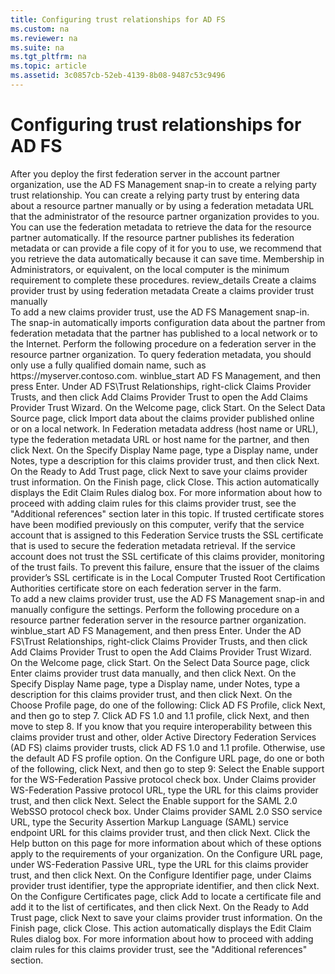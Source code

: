 ```yaml
---
title: Configuring trust relationships for AD FS
ms.custom: na
ms.reviewer: na
ms.suite: na
ms.tgt_pltfrm: na
ms.topic: article
ms.assetid: 3c0857cb-52eb-4139-8b08-9487c53c9496
---
```

# Configuring trust relationships for AD FS
<?xml version="1.0" encoding="utf-8"?>
<developerConceptualDocument xmlns="http://ddue.schemas.microsoft.com/authoring/2003/5" xmlns:xlink="http://www.w3.org/1999/xlink" xmlns:xsi="http://www.w3.org/2001/XMLSchema-instance" xsi:schemaLocation="http://ddue.schemas.microsoft.com/authoring/2003/5 http://dduestorage.blob.core.windows.net/ddueschema/developer.xsd">
  <introduction>
    <para />
    <para>After you deploy the first federation server in the account partner organization, <?Comment SE(L: Would &quot;open&quot; be a better word than &quot;use&quot;? 2013-11-08T15:07:00Z  Id='0?>use <?CommentEnd Id='0'
    ?>the AD FS Management snap-in to create a relying party trust relationship. You can create a relying party trust by entering data about a resource partner manually or by using a federation metadata URL that the administrator of the resource partner organization provides to you. You can use the federation metadata to retrieve the data for the resource partner automatically.</para>
    <alert class="note">
      <para>If the resource partner publishes its federation metadata or can provide a file copy of it for you to use, we recommend that you retrieve the data automatically because it can save time.</para>
    </alert>
    <para>Membership in <embeddedLabel>Administrators</embeddedLabel>, or equivalent, on the local computer is the minimum requirement to complete these procedures. <token>review_details</token></para>
    <list class="bullet">
      <listItem>
        <para>
          <link xlink:href="3c0857cb-52eb-4139-8b08-9487c53c9496#BKMK_Metadata">Create a claims provider trust by using federation metadata</link>
        </para>
      </listItem>
      <listItem>
        <para>
          <link xlink:href="3c0857cb-52eb-4139-8b08-9487c53c9496#BKMK_Manual">Create a claims provider trust manually</link>
        </para>
      </listItem>
    </list>

</introduction>
  <section address="BKMK_Metadata">
    <title>Create a claims provider trust by using federation metadata</title>
    <content>
      <para>To add a new claims provider trust, use the AD FS Management snap-in. The snap-in automatically imports configuration data about the partner from federation metadata that the partner has published to a local network or to the Internet. Perform the following procedure on a federation server in the resource partner organization.</para>
      <alert class="note">
        <para>To query federation metadata, you should only use a fully qualified domain name, such as https://myserver.contoso.com.</para>
      </alert>
      <procedure>
        <title>To create a claims provider trust by using federation metadata</title>
        <steps class="ordered">
          <step>
            <content>
              <para>
                <token>winblue_start</token> <userInput>AD FS Management</userInput>, and then press Enter.</para>
            </content>
          </step>
          <step>
            <content>
              <para>Under <ui>AD FS\Trust Relationships</ui>, right-click <ui>Claims Provider Trusts</ui>, and then click <ui>Add Claims Provider Trust</ui> to open the Add Claims Provider Trust Wizard.</para>
            </content>
          </step>
          <step>
            <content>
              <para>On the <ui>Welcome</ui> page, click <ui>Start</ui>.</para>
            </content>
          </step>
          <step>
            <content>
              <para>On the <ui>Select Data Source</ui> page, click <ui>Import data about the claims provider published online or on a local network</ui>. In <ui>Federation metadata address (host name or URL)</ui>, type the federation metadata URL or host name for the partner, and then click <ui>Next</ui>.</para>
            </content>
          </step>
          <step>
            <content>
              <para>On the <ui>Specify Display Name</ui> page, type a <ui>Display name</ui>, under <ui>Notes</ui>, type a description for this claims provider trust, and then click <ui>Next</ui>.</para>
            </content>
          </step>
          <step>
            <content>
              <para>On the <ui>Ready to Add Trust</ui> page, click <ui>Next</ui> to save your claims provider trust information.</para>
            </content>
          </step>
          <step>
            <content>
              <para>On the <ui>Finish</ui> page, click <ui>Close</ui>. This action automatically displays the <ui>Edit Claim Rules</ui> dialog box. For more information about how to proceed with adding claim rules for this claims provider trust, see the "Additional references" section <?Comment SE(L: Per MSTP:Use instead ofbelowin cross-references. For example, say &quot;later in this topic.There is no &quot;Additional references section&quot; in this topic. Is it to be added, or do you link to another section in a different topic?This reference occurs here and in the last line of this topic. 2013-11-08T15:07:00Z  Id='71?>later in this topic<?CommentEnd Id='71'
    ?>.</para>
              <alert class="important">
                <para>If trusted certificate stores have been modified previously on this computer, verify that the service account that is assigned to this Federation Service trusts the <?Comment SE(L: In topic &quot;Prerequisites for installing AD FS&quot; , it was calledSSL server authentication certificate. Is the normally used name &quot;SSL certificate&quot;, or should you add &quot;also named SSL server authentication certificate&quot;? 2013-11-08T15:07:00Z  Id='76?>SSL certificate <?CommentEnd Id='76'
    ?>that is used to secure the federation metadata retrieval. If the service account does not trust the SSL certificate of this claims provider, monitoring of the trust fails. To prevent this failure, ensure that the issuer of the claims provider’s SSL certificate is in the Local Computer Trusted Root Certification Authorities certificate store on each federation server in the farm.</para>
              </alert>
            </content>
          </step>
        </steps>
      </procedure>
    </content>
  </section>
  <section address="BKMK_Manual">
    <title>Create a claims provider trust manually</title>
    <content>
      <para>To add a new claims provider trust, use the AD FS Management snap-in and manually configure the settings. Perform the following procedure on a resource partner federation server in the resource partner organization.</para>
      <procedure>
        <title>To create a claims provider trust manually</title>
        <steps class="ordered">
          <step>
            <content>
              <para>
                <token>winblue_start</token> <userInput>AD FS Management</userInput>, and then press Enter.</para>
            </content>
          </step>
          <step>
            <content>
              <para>Under the <ui>AD FS\Trust Relationships</ui>, right-click <ui>Claims Provider Trusts</ui>, and then click <ui>Add Claims Provider Trust</ui> to open the Add Claims Provider Trust Wizard.</para>
            </content>
          </step>
          <step>
            <content>
              <para>On the <ui>Welcome</ui> page, click <ui>Start</ui>.</para>
            </content>
          </step>
          <step>
            <content>
              <para>On the <ui>Select Data Source</ui> page, click <ui>Enter claims provider trust data manually</ui>, and then click <ui>Next</ui>.</para>
            </content>
          </step>
          <step>
            <content>
              <para>On the <ui>Specify Display Name</ui> page, type a <ui>Display name</ui>, under <ui>Notes</ui>, type a description for this claims provider trust, and then click <ui>Next</ui>.</para>
            </content>
          </step>
          <step>
            <content>
              <para>On the <ui>Choose Profile</ui> page, do one of the following:</para>
              <list class="bullet">
                <listItem>
                  <para>Click <ui>AD FS Profile</ui>, click <ui>Next</ui>, and then go to step 7.</para>
                </listItem>
                <listItem>
                  <para>Click <ui>AD FS 1.0 and 1.1 profile</ui>, click <ui>Next</ui>, and then move to step 8.</para>
                </listItem>
              </list>
              <para>If you know that you require interoperability between this claims provider trust and other, older Active Directory Federation Services (AD FS) claims provider trusts, click <ui>AD FS 1.0 and 1.1 profile</ui>. Otherwise, use the default <ui>AD FS profile</ui> option.</para>
            </content>
          </step>
          <step>
            <content>
              <para>On the <ui>Configure URL</ui> page, do one or both of the following, click <ui>Next</ui>, and then go to step 9:</para>
              <list class="bullet">
                <listItem>
                  <para>Select the <ui>Enable support for the WS-Federation Passive protocol</ui> check box. Under <ui>Claims provider WS-Federation Passive protocol URL</ui>, type the URL for this claims provider trust, and then click <ui>Next</ui>.</para>
                </listItem>
                <listItem>
                  <para>Select the <ui>Enable support for the SAML 2.0 WebSSO protocol</ui> check box. Under <ui>Claims provider SAML 2.0 SSO service URL</ui>, type the Security Assertion Markup Language (SAML) service endpoint URL for this claims provider trust, and then click <ui>Next</ui>.</para>
                </listItem>
              </list>
              <para>Click the <ui>Help</ui> button on this page for more information about which of these options apply to the requirements of your organization.</para>
            </content>
          </step>
          <step>
            <content>
              <para>On the <ui>Configure URL</ui> page, under <ui>WS-Federation Passive URL</ui>, type the URL for this claims provider trust, and then click <ui>Next</ui>.</para>
            </content>
          </step>
          <step>
            <content>
              <para>On the <ui>Configure Identifier</ui> page, under <ui>Claims provider trust identifier</ui>, type the appropriate identifier, and then click <ui>Next</ui>.</para>
            </content>
          </step>
          <step>
            <content>
              <para>On the <ui>Configure Certificates</ui> page, click <ui>Add</ui> to locate a certificate file and add it to the list of certificates, and then click <ui>Next</ui>.</para>
            </content>
          </step>
          <step>
            <content>
              <para>On the <ui>Ready to Add Trust</ui> page, click <ui>Next</ui> to save your claims provider trust information.</para>
            </content>
          </step>
          <step>
            <content>
              <para>On the <ui>Finish</ui> page, click <ui>Close</ui>. This action automatically displays the <ui>Edit Claim Rules</ui> dialog box. For more information about how to proceed with adding claim rules for this claims provider trust, see the "<?Comment SE(L: Please see the commentabove. 2013-11-08T15:07:00Z  Id='109?>Additional references" section<?CommentEnd Id='109'
    ?>.</para>
            </content>
          </step>
        </steps>
      </procedure>

</content>
  </section>
  <relatedTopics />
</developerConceptualDocument>